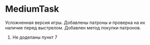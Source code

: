 # MediumTask
Усложненная версия игры.
Добавлены патроны и проверка на их наличие перед выстрелом.
Добавлен метод покупки патронов.
1) Не доделаны пункт 7
